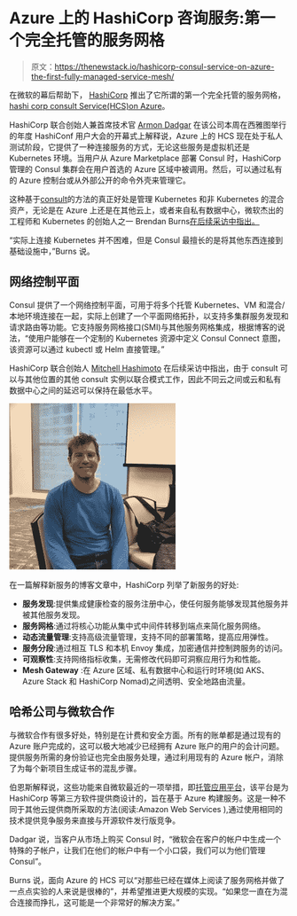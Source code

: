 # Azure 上的 HashiCorp 咨询服务:第一个完全托管的服务网格

> 原文：<https://thenewstack.io/hashicorp-consul-service-on-azure-the-first-fully-managed-service-mesh/>

在微软的幕后帮助下， [HashiCorp](https://www.hashicorp.com/) 推出了它所谓的第一个完全托管的服务网格，[hashi corp consult Service(HCS)on Azure](https://www.hashicorp.com/products/consul/service-on-azure/)。

HashiCorp 联合创始人兼首席技术官 [Armon Dadgar](https://www.linkedin.com/in/armon-dadgar/) 在该公司本周在西雅图举行的年度 HashiConf 用户大会的开幕式上解释说，Azure 上的 HCS 现在处于私人测试阶段，它提供了一种连接服务的方式，无论这些服务是虚拟机还是 Kubernetes 环境。当用户从 Azure Marketplace 部署 Consul 时，HashiCorp 管理的 Consul 集群会在用户首选的 Azure 区域中被调用。然后，可以通过私有的 Azure 控制台或从外部公开的命令外壳来管理它。

这种基于[consult](https://www.consul.io/)的方法的真正好处是管理 Kubernetes 和非 Kubernetes 的混合资产，无论是在 Azure 上还是在其他云上，或者来自私有数据中心，微软杰出的工程师和 Kubernetes 的创始人之一 Brendan Burns[在后续采访中指出。](https://www.linkedin.com/in/brendan-burns-487aa590/)

“实际上连接 Kubernetes 并不困难，但是 Consul 最擅长的是将其他东西连接到基础设施中，”Burns 说。

## 网络控制平面

Consul 提供了一个网络控制平面，可用于将多个托管 Kubernetes、VM 和混合/本地环境连接在一起，实际上创建了一个平面网络拓扑，以支持多集群服务发现和请求路由等功能。它支持服务网格接口(SMI)与其他服务网格集成，根据博客的说法，“使用户能够在一个定制的 Kubernetes 资源中定义 Consul Connect 意图，该资源可以通过 kubectl 或 Helm 直接管理。”

HashiCorp 联合创始人 [Mitchell Hashimoto](https://www.linkedin.com/in/mitchellh/) 在后续采访中指出，由于 consult 可以与其他位置的其他 consult 实例以联合模式工作，因此不同云之间或云和私有数据中心之间的延迟可以保持在最低水平。

[![](img/c3e7504c3f0aa324b219346df697448e.png)](https://cdn.thenewstack.io/media/2019/09/e52f3f19-brendan_burns.jpg)

在一篇解释新服务的博客文章中，HashiCorp 列举了新服务的好处:

*   **服务发现**:提供集成健康检查的服务注册中心，使任何服务能够发现其他服务并被其他服务发现。
*   **服务网格**:通过将核心功能从集中式中间件转移到端点来简化服务网络。
*   **动态流量管理**:支持高级流量管理，支持不同的部署策略，提高应用弹性。
*   **服务分段**:通过相互 TLS 和本机 Envoy 集成，加密通信并控制跨服务的访问。
*   **可观察性**:支持网络指标收集，无需修改代码即可洞察应用行为和性能。
*   **Mesh Gateway** :在 Azure 区域、私有数据中心和运行时环境(如 AKS、Azure Stack 和 HashiCorp Nomad)之间透明、安全地路由流量。

## 哈希公司与微软合作

与微软合作有很多好处，特别是在计费和安全方面。所有的账单都是通过现有的 Azure 账户完成的，这可以极大地减少已经拥有 Azure 账户的用户的会计问题。提供服务所需的身份验证也完全由服务处理，通过利用现有的 Azure 帐户，消除了为每个新项目生成证书的混乱步骤。

伯恩斯解释说，这些功能来自微软最近的一项举措，即[托管应用平台](https://azure.microsoft.com/en-us/blog/azure-managed-applications/)，该平台是为 HashiCorp 等第三方软件提供商设计的，旨在基于 Azure 构建服务。这是一种不同于其他云提供商所采取的方法(阅读:Amazon Web Services ),通过使用相同的技术提供竞争服务来直接与开源软件发行版竞争。

Dadgar 说，当客户从市场上购买 Consul 时，“微软会在客户的帐户中生成一个特殊的子帐户，让我们在他们的帐户中有一个小口袋，我们可以为他们管理 Consul”。

Burns 说，面向 Azure 的 HCS 可以“对那些已经在媒体上阅读了服务网格并做了一点点实验的人来说是很棒的”，并希望推进更大规模的实现。“如果您一直在为混合连接而挣扎，这可能是一个非常好的解决方案。”

<svg xmlns:xlink="http://www.w3.org/1999/xlink" viewBox="0 0 68 31" version="1.1"><title>Group</title> <desc>Created with Sketch.</desc></svg>